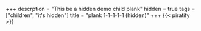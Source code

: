 +++
descrption = "This be a hidden demo child plank"
hidden = true
tags = ["children", "it's hidden"]
title = "plank 1-1-1-1-1 (hidden)"
+++
{{< piratify >}}
